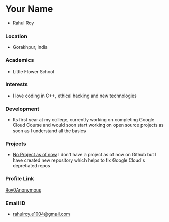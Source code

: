 # Your Name
- Rahul Roy
### Location

- Gorakhpur, India

### Academics

- Little Flower School

### Interests

- I love coding in C++, ethical hacking and new technologies

### Development

- Its first year at my college, currently working on completing Google Cloud Course and would soon start working on open source projects as soon as I understand all the basics

### Projects

- [No Project as of now](https://github.com/Roy0Anonymous/orchestrate-with-kubernetes) I don't have a project as of now on Github but I have created new repository which helps to fix Google Cloud's depretiated repos 

### Profile Link

[Roy0Anonymous](https://github.com/Roy0Anonymous)

### Email ID

- rahulroy.e1004@gmail.com
